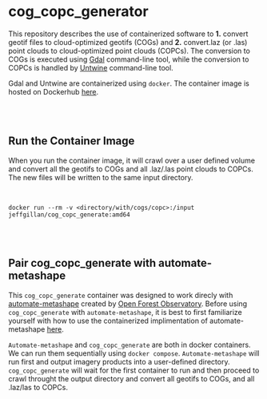 # cog_copc_generator

This repository describes the use of containerized software to **1.** convert geotif files to cloud-optimized geotifs (COGs) and **2.** convert.laz (or .las) point clouds to cloud-optimized point clouds (COPCs). The conversion to COGs is executed using [Gdal](https://gdal.org/en/stable/) command-line tool, while the conversion to COPCs is handled by [Untwine](https://github.com/hobuinc/untwine) command-line tool. 

Gdal and Untwine are containerized using `docker`. The container image is hosted on Dockerhub [here](https://hub.docker.com/repository/docker/jeffgillan/cog_copc_generate/general).

<br>
<br>

## Run the Container Image

When you run the container image, it will crawl over a user defined volume and convert all the geotifs to COGs and all .laz/.las point clouds to COPCs. The new files will be written to the same input directory. 

<br>

`docker run --rm -v <directory/with/cogs/copc>:/input jeffgillan/cog_copc_generate:amd64`

<br>
<br>

## Pair cog_copc_generate with automate-metashape

This `cog_copc_generate` container was designed to work direcly with [automate-metashape](https://github.com/open-forest-observatory/automate-metashape) created by [Open Forest Observatory](https://openforestobservatory.org/). Before using `cog_copc_generate` with `automate-metashape`, it is best to first familiarize yourself with how to use the containerized implimentation of automate-metashape [here](https://github.com/open-forest-observatory/automate-metashape?tab=readme-ov-file#setup-docker-container). 

`Automate-metashape` and `cog_copc_generate` are both in docker containers. We can run them sequentially using `docker compose`. `Automate-metashape` will run first and output imagery products into a user-defined directory. `cog_copc_generate` will wait for the first container to run and then proceed to crawl throught the output directory and convert all geotifs to COGs, and all .laz/las to COPCs. 



